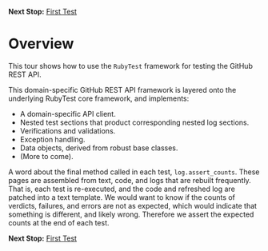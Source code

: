 <!--- GENERATED FILE, DO NOT EDIT --->
**Next Stop:** [First Test](./First.md#first-test)


# Overview

This tour shows how to use the `RubyTest` framework for testing the GitHub REST API.

This domain-specific GitHub REST API framework is layered onto the underlying RubyTest core framework, and implements:

- A domain-specific API client.
- Nested test sections that product corresponding nested log sections.
- Verifications and validations.
- Exception handling.
- Data objects, derived from robust base classes.
- (More to come).

A word about the final method called in each test, <code>log.assert_counts</code>.  These pages are assembled from text, code, and logs that are rebuilt frequently.  That is, each test is re-executed, and the code and refreshed log are patched into a text template.  We would want to know if the counts of verdicts, failures, and errors are not as expected, which would indicate that something is different, and likely wrong.  Therefore we assert the expected counts at the end of each test.

**Next Stop:** [First Test](./First.md#first-test)


